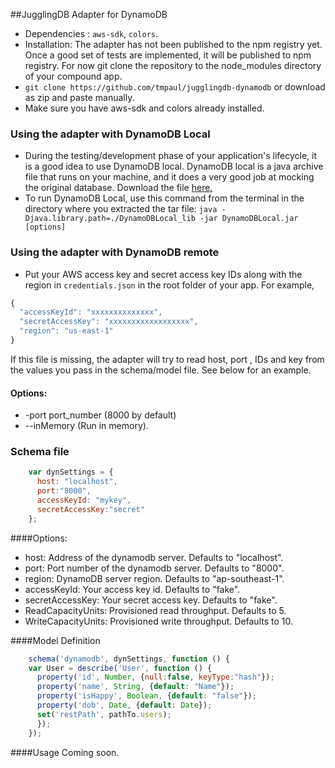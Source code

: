 ##JugglingDB Adapter for DynamoDB
* Dependencies : `aws-sdk`, `colors`.
* Installation: The adapter has not been published to the npm registry yet. Once a good set of tests are implemented, it will be published to npm registry. For now git clone the repository to the node_modules directory of your compound app. 
* `git clone https://github.com/tmpaul/jugglingdb-dynamodb` or download as zip and paste manually.
* Make sure you have aws-sdk and colors already installed.

### Using the adapter with DynamoDB Local
* During the testing/development phase of your application's lifecycle, it is a good idea to use DynamoDB local. DynamoDB local is a java archive file that runs on your machine, and it does a very good job at mocking the original database. Download the file <a href = "http://dynamodb-local.s3-website-us-west-2.amazonaws.com/dynamodb_local_latest">here.</a>
* To run DynamoDB Local, use this command from the terminal in the directory where you extracted the tar file: `java -Djava.library.path=./DynamoDBLocal_lib -jar DynamoDBLocal.jar [options]`

### Using the adapter with DynamoDB remote
* Put your AWS access key and secret access key IDs along with the region in `credentials.json` in the root folder of your app. For example, 
```javascript
{ 
  "accessKeyId": "xxxxxxxxxxxxxx", 
  "secretAccessKey": "xxxxxxxxxxxxxxxxxx", 
  "region": "us-east-1" 
}
```
 If this file is missing, the adapter will try to read host, port , IDs and key from the values you pass in the schema/model file. See below for an example.

#### Options: 
* -port port_number (8000 by default) 
* --inMemory (Run in memory).

### Schema file
```javascript
    var dynSettings = {
      host: "localhost",
      port:"8000", 
      accessKeyId: "mykey",
      secretAccessKey:"secret"
    };
```
####Options:
- host: Address of the dynamodb server. Defaults to "localhost".
- port: Port number of the dynamodb server. Defaults to "8000".
- region: DynamoDB server region. Defaults to "ap-southeast-1".
- accessKeyId: Your access key id. Defaults to "fake".
- secretAccessKey: Your secret access key. Defaults to "fake".
- ReadCapacityUnits: Provisioned read throughput. Defaults to 5.
- WriteCapacityUnits: Provisioned write throughput. Defaults to 10.

####Model Definition
```javascript
    schema('dynamodb', dynSettings, function () {
    var User = describe('User', function () {
      property('id', Number, {null:false, keyType:"hash"});
      property('name', String, {default: "Name"});
      property('isHappy', Boolean, {default: "false"});
      property('dob', Date, {default: Date});
      set('restPath', pathTo.users);
      });
    });
```
####Usage
Coming soon.
